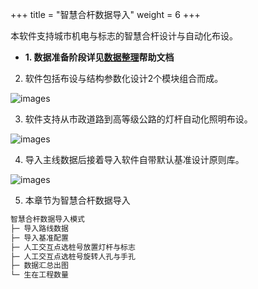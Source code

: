 +++
title = "智慧合杆数据导入"
weight = 6
+++

本软件支持城市机电与标志的智慧合杆设计与自动化布设。

- **1. 数据准备阶段详见[数据整理](/docs/data)帮助文档**

2. 软件包括布设与结构参数化设计2个模块组合而成。

![images](/img/docs/import/common-pole/common-pole.png)

3. 软件支持从市政道路到高等级公路的灯杆自动化照明布设。

![images](/img/docs/import/common-pole/line.png)

4. 导入主线数据后接着导入软件自带默认基准设计原则库。

![images](/img/docs/import/common-pole/manu.png)

5. 本章节为智慧合杆数据导入

```txt
智慧合杆数据导入模式
├─ 导入路线数据
├─ 导入基准配置
├─ 人工交互点选桩号放置灯杆与标志
├─ 人工交互点选桩号旋转人孔与手孔
├─ 数据汇总出图
└─ 生在工程数量
```

